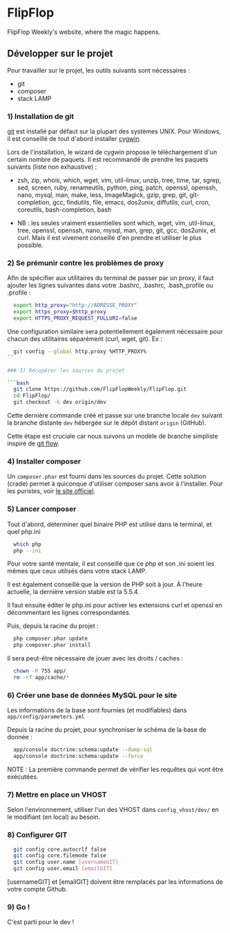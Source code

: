 FlipFlop
========

FlipFlop Weekly's website, where the magic happens.

## Développer sur le projet

Pour travailler sur le projet, les outils suivants sont nécessaires :

- git
- composer
- stack LAMP

### 1) Installation de git

[git](http://git-scm.com/) est installé par défaut sur la plupart des systèmes UNIX. Pour Windows, il est conseillé de tout d'abord installer [cygwin](http://www.cygwin.com/).

Lors de l'installation, le wizard de cygwin propose le téléchargement d'un certain nombre de paquets. Il est recommandé de prendre les paquets suivants (liste non exhaustive) :

- zsh, zip, whois, which, wget, vim, util-linux, unzip, tree, time, tar, sgrep, sed, screen, ruby, renameutils, python, ping, patch, openssl, openssh, nano, mysql, man, make, less, ImageMagick, gzip, grep, git, git-completion, gcc, findutils, file, emacs, dos2unix, diffutils, curl, cron, coreutils, bash-completion, bash

- NB : les seules vraiment essentielles sont which, wget, vim, util-linux, tree, openssl, openssh, nano, mysql, man, grep, git, gcc, dos2unix, et curl. Mais il est vivement conseillé d'en prendre et utiliser le plus possible.

### 2) Se prémunir contre les problèmes de proxy

Afin de spécifier aux utilitaires du terminal de passer par un proxy, il faut ajouter les lignes suivantes dans votre .bashrc, .bashrc, .bash_profile ou .profile :

```bash
  export http_proxy="http://ADRESSE_PROXY"
  export https_proxy=$http_proxy
  export HTTPS_PROXY_REQUEST_FULLURI=false
```

Une configuration similaire sera potentiellement également nécessaire pour chacun des utilitaires séparément (curl, wget, git). Ex :

```bash
  git config --global http.proxy %HTTP_PROXY%
``

### 3) Récupérer les sources du projet

```bash
  git clone https://github.com/FlipFlopWeekly/FlipFlop.git
  cd FlipFlop/
  git checkout -b dev origin/dev
```

Cette dernière commande créé et passe sur une branche locale `dev` suivant la branche distante `dev` hébergée sur le dépôt distant `origin` (GitHub).

Cette étape est cruciale car nous suivons un modèle de branche simpliste inspiré de [git flow](http://nvie.com/posts/a-successful-git-branching-model/).

### 4) Installer composer

Un `composer.phar` est fourni dans les sources du projet. Cette solution (crade) permet à quiconque d'utiliser composer sans avoir à l'installer. Pour les puristes, voir [le site officiel](http://getcomposer.org/).

### 5) Lancer composer

Tout d'abord, déterminer quel binaire PHP est utilisé dans le terminal, et quel php.ini

```bash
  which php
  php --ini
```

Pour votre santé mentale, il est conseillé que ce php et son .ini soient les mêmes que ceux utilisés dans votre stack LAMP.

Il est également conseillé que la version de PHP soit à jour. À l'heure actuelle, la dernière version stable est la 5.5.4.

Il faut ensuite éditer le php.ini pour activer les extensions curl et openssl en décommentant les lignes correspondantes.

Puis, depuis la racine du projet :

```bash
  php composer.phar update
  php composer.phar install
```

Il sera peut-être nécessaire de jouer avec les droits / caches :

```bash
  chown -R 755 app/
  rm -rf app/cache/*
```

### 6) Créer une base de données MySQL pour le site

Les informations de la base sont fournies (et modifiables) dans `app/config/parameters.yml`

Depuis la racine du projet, pour synchroniser le schéma de la base de donnée :

```bash
  app/console doctrine:schema:update --dump-sql
  app/console doctrine:schema:update --force
```
NOTE : La première commande permet de vérifier les requêtes qui vont être exécutées.

### 7) Mettre en place un VHOST

Selon l'environnement, utiliser l'un des VHOST dans `config_vhost/dev/` en le modifiant (en local) au besoin.

### 8) Configurer GIT

```bash
  git config core.autocrlf false
  git config core.filemode false
  git config user.name [usernameGIT]
  git config user.email [emailGIT]
```
[usernameGIT] et [emailGIT] doivent être remplacés par les informations de votre compte Github.

### 9) Go !

C'est parti pour le dev !
